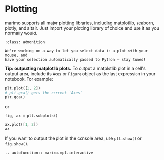 # Plotting

marimo supports all major plotting libraries, including matplotlib, seaborn,
plotly, and altair. Just import your plotting library of choice and use it
as you normally would.

```{admonition} Reactive plots coming soon!
:class: admonition

We're working on a way to let you select data in a plot with your mouse, and
have your selection automatically passed to Python — stay tuned!
```

**Tip: outputting matplotlib plots.**
To output a matplotlib plot in a cell's output area, include its `Axes` or
`Figure` object as the last expression in your notebook. For example:

```python
plt.plot([1, 2])
# plt.gca() gets the current `Axes`
plt.gca()
```

or

```python
fig, ax = plt.subplots()

ax.plot([1, 2])
ax
```

If you want to output the plot in the console area, use `plt.show()` or
`fig.show()`.

```{eval-rst}
.. autofunction:: marimo.mpl.interactive
```
